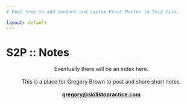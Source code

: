```yaml
---
# Feel free to add content and custom Front Matter to this file.

layout: default
---
```


# S2P :: Notes

<div style="text-align: center;">

Eventually there will be an index here.<br><br>
This is a place for Gregory Brown to post and share short notes.
<br><br>
<strong>gregory@skillstopractice.com</strong>

</div>
